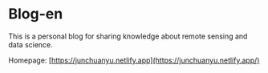

# Blog-en

This is a personal blog for sharing knowledge about remote sensing and data science.

Homepage: [https://junchuanyu.netlify.app](https://junchuanyu.netlify.app/)




